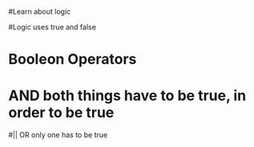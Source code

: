  #Learn about logic

 #Logic uses true and false
 
 # Booleon Operators
 
 # AND both things have to be true, in order to be true
 
 #|| OR only one has to be true